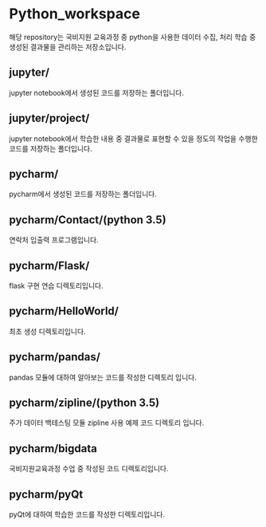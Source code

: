 # Python_workspace
해당 repository는 국비지원 교육과정 중 python을 사용한 데이터 수집, 처리 학습 중 생성된 결과물을 관리하는 저장소입니다.

## jupyter/

jupyter notebook에서 생성된 코드를 저장하는 폴더입니다.

## jupyter/project/

jupyter notebook에서 학습한 내용 중 결과물로 표현할 수 있을 정도의 작업을 수행한 코드를 저장하는 폴더입니다.

## pycharm/

pycharm에서 생성된 코드를 저장하는 폴더입니다.

## pycharm/Contact/(python 3.5)

연락처 입출력 프로그램입니다.

## pycharm/Flask/

flask 구현 연습 디렉토리입니다.

## pycharm/HelloWorld/

최초 생성 디렉토리입니다.

## pycharm/pandas/

pandas 모듈에 대하여 알아보는 코드를 작성한 디렉토리 입니다.

## pycharm/zipline/(python 3.5)

주가 데이터 백테스팅 모듈 zipline 사용 예제 코드 디렉토리 입니다. 

## pycharm/bigdata

국비지원교육과정 수업 중 작성된 코드 디렉토리입니다.

## pycharm/pyQt

pyQt에 대하여 학습한 코드를 작성한 디렉토리입니다.